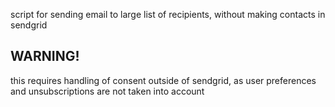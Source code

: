 script for sending email to large list of recipients, without making contacts in sendgrid

## WARNING!

this requires handling of consent outside of sendgrid,
as user preferences and unsubscriptions are not taken into account
